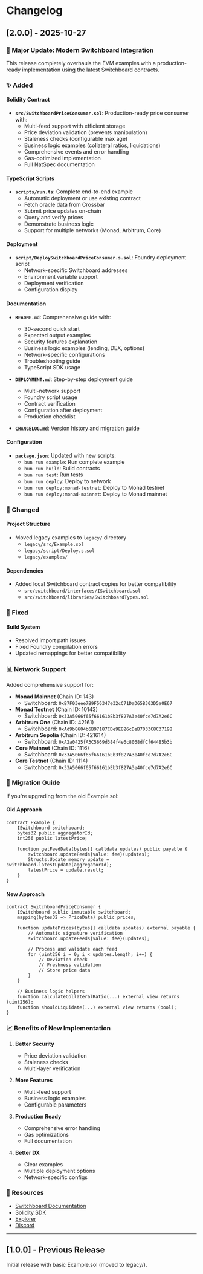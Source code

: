 # Changelog

## [2.0.0] - 2025-10-27

### 🎉 Major Update: Modern Switchboard Integration

This release completely overhauls the EVM examples with a production-ready implementation using the latest Switchboard contracts.

### ✨ Added

#### Solidity Contract
- **`src/SwitchboardPriceConsumer.sol`**: Production-ready price consumer with:
  - Multi-feed support with efficient storage
  - Price deviation validation (prevents manipulation)
  - Staleness checks (configurable max age)
  - Business logic examples (collateral ratios, liquidations)
  - Comprehensive events and error handling
  - Gas-optimized implementation
  - Full NatSpec documentation

#### TypeScript Scripts
- **`scripts/run.ts`**: Complete end-to-end example
  - Automatic deployment or use existing contract
  - Fetch oracle data from Crossbar
  - Submit price updates on-chain
  - Query and verify prices
  - Demonstrate business logic
  - Support for multiple networks (Monad, Arbitrum, Core)

#### Deployment
- **`script/DeploySwitchboardPriceConsumer.s.sol`**: Foundry deployment script
  - Network-specific Switchboard addresses
  - Environment variable support
  - Deployment verification
  - Configuration display

#### Documentation
- **`README.md`**: Comprehensive guide with:
  - 30-second quick start
  - Expected output examples
  - Security features explanation
  - Business logic examples (lending, DEX, options)
  - Network-specific configurations
  - Troubleshooting guide
  - TypeScript SDK usage

- **`DEPLOYMENT.md`**: Step-by-step deployment guide
  - Multi-network support
  - Foundry script usage
  - Contract verification
  - Configuration after deployment
  - Production checklist

- **`CHANGELOG.md`**: Version history and migration guide

#### Configuration
- **`package.json`**: Updated with new scripts:
  - `bun run example`: Run complete example
  - `bun run build`: Build contracts
  - `bun run test`: Run tests
  - `bun run deploy`: Deploy to network
  - `bun run deploy:monad-testnet`: Deploy to Monad testnet
  - `bun run deploy:monad-mainnet`: Deploy to Monad mainnet

### 🔄 Changed

#### Project Structure
- Moved legacy examples to `legacy/` directory
  - `legacy/src/Example.sol`
  - `legacy/script/Deploy.s.sol`
  - `legacy/examples/`

#### Dependencies
- Added local Switchboard contract copies for better compatibility
  - `src/switchboard/interfaces/ISwitchboard.sol`
  - `src/switchboard/libraries/SwitchboardTypes.sol`

### 🔧 Fixed

#### Build System
- Resolved import path issues
- Fixed Foundry compilation errors
- Updated remappings for better compatibility

### 📊 Network Support

Added comprehensive support for:
- **Monad Mainnet** (Chain ID: 143)
  - Switchboard: `0xB7F03eee7B9F56347e32cC71DaD65B303D5a0E67`
- **Monad Testnet** (Chain ID: 10143)
  - Switchboard: `0x33A5066f65f66161bEb3f827A3e40fce7d7A2e6C`
- **Arbitrum One** (Chain ID: 42161)
  - Switchboard: `0xAd9b8604b6B97187CDe9E826cDeB7033C8C37198`
- **Arbitrum Sepolia** (Chain ID: 421614)
  - Switchboard: `0xA2a0425fA3C5669d384f4e6c8068dfCf64485b3b`
- **Core Mainnet** (Chain ID: 1116)
  - Switchboard: `0x33A5066f65f66161bEb3f827A3e40fce7d7A2e6C`
- **Core Testnet** (Chain ID: 1114)
  - Switchboard: `0x33A5066f65f66161bEb3f827A3e40fce7d7A2e6C`

### 🎯 Migration Guide

If you're upgrading from the old Example.sol:

#### Old Approach
```solidity
contract Example {
    ISwitchboard switchboard;
    bytes32 public aggregatorId;
    int256 public latestPrice;
    
    function getFeedData(bytes[] calldata updates) public payable {
        switchboard.updateFeeds{value: fee}(updates);
        Structs.Update memory update = switchboard.latestUpdate(aggregatorId);
        latestPrice = update.result;
    }
}
```

#### New Approach
```solidity
contract SwitchboardPriceConsumer {
    ISwitchboard public immutable switchboard;
    mapping(bytes32 => PriceData) public prices;
    
    function updatePrices(bytes[] calldata updates) external payable {
        // Automatic signature verification
        switchboard.updateFeeds{value: fee}(updates);
        
        // Process and validate each feed
        for (uint256 i = 0; i < updates.length; i++) {
            // Deviation check
            // Freshness validation
            // Store price data
        }
    }
    
    // Business logic helpers
    function calculateCollateralRatio(...) external view returns (uint256);
    function shouldLiquidate(...) external view returns (bool);
}
```

### 📈 Benefits of New Implementation

1. **Better Security**
   - Price deviation validation
   - Staleness checks
   - Multi-layer verification

2. **More Features**
   - Multi-feed support
   - Business logic examples
   - Configurable parameters

3. **Production Ready**
   - Comprehensive error handling
   - Gas optimizations
   - Full documentation

4. **Better DX**
   - Clear examples
   - Multiple deployment options
   - Network-specific configs

### 🔗 Resources

- [Switchboard Documentation](https://docs.switchboard.xyz)
- [Solidity SDK](https://www.npmjs.com/package/@switchboard-xyz/on-demand-solidity)
- [Explorer](https://explorer.switchboard.xyz)
- [Discord](https://discord.gg/switchboardxyz)

---

## [1.0.0] - Previous Release

Initial release with basic Example.sol (moved to legacy/).

